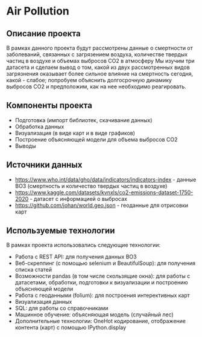 # Air Pollution

## Описание проекта
В рамках данного проекта будут рассмотрены данные о смертности от заболеваний, связанных с загрязением воздуха, количестве твердых частиц в воздухе и объемах выбросов CO2 в атмосферу
Мы изучим три датасета и сделаем вывод о том, какой из двух рассмотренных видов загрязнения оказывает более сильное влияние на смертность сегодня, какой - слабое; попробуем объяснить долгосрочную динамику выбросов CO2 и предположим, как на нее необходимо реагировать.

## Компоненты проекта
- Подготовка (импорт библиотек, скачивание данных)
- Обработка данных
- Визуализация (в виде карт и в виде графиков)
- Построение объясняющей модели для объема выбросов CO2
- Выводы

## Источники данных
- https://www.who.int/data/gho/data/indicators/indicators-index - данные ВОЗ (смертность и количество твердых частиц в воздухе)
- https://www.kaggle.com/datasets/kvnxls/co2-emissions-dataset-1750-2020 - датасет с информацией о выбросах
- https://github.com/johan/world.geo.json - геоданные для отрисовки карт
 
 ## Используемые технологии
 В рамках проекта использовались следующие технологии:
 - Работа с REST API: для получения данных ВОЗ
 - Веб-скреппинг (с помощью selenium и BeautifulSoup): для получения списка статей
 - Возможности pandas (в том числе скользящие окна): для работы с датасетами, обработки, подготовки к визуализации и построению объясняющей модели
 - Работа с геоданными (folium): для построения интерективных карт
 - Визуализация данных
 - SQL: для работы со справочниками
 - Машинное обучение: объясняющая модель (случайный лес)
 - Дополнительные технологии: OneHot кодирование, отображение контента (карт) с помощью IPython.display
